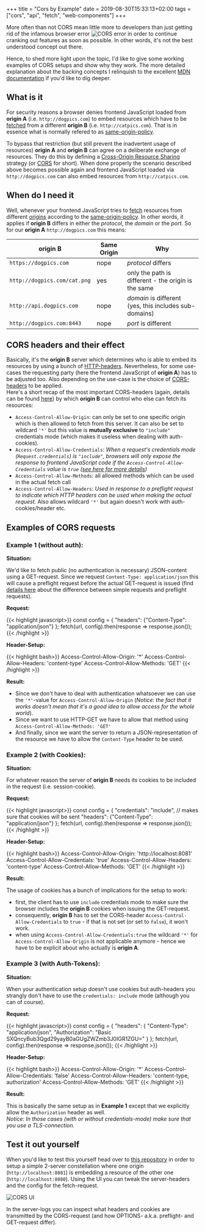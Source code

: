 +++
title = "Cors by Example"
date = 2019-08-30T15:33:13+02:00
tags = ["cors", "api", "fetch", "web-components"]
+++

More often than not CORS mean little more to developers than just getting rid of the infamous browser error 
![CORS error](/posts/cors-error.png)
in order to continue cranking out features as soon as possible. In other words, it's not the best understood concept out there.

Hence, to shed more light upon the topic, I'd like to give some working examples of CORS setups and show why they work. The more detailed explanation about the backing concepts I relinquish to the excellent [MDN documentation][cors] if you'd like to dig deeper.

## What is it

For security reasons a browser denies frontend JavaScript loaded from __origin A__ (i.e. `http://dogpics.com`) to embed resources which have to be [fetched][fetch] from a different __origin B__ (i.e. `http://catpics.com`). That is in essence what is normally refered to as [same-origin-policy][same-origin].

To bypass that restriction (but still prevent the inadvertent usage of resources) __origin A__ and __origin B__ can agree on a deliberate exchange of resources. They do this by defining a [Cross-Origin Resource Sharing][cors] strategy (or [CORS][cors] for short). When done properly the scenario described above becomes possible again and frontend JavaScript loaded via `http://dogpics.com` can also embed resources from `http://catpics.com`.

## When do I need it

Well, whenever your frontend JavaScript tries to [fetch][fetch] resources from different [origins][origin] according to the [same-origin-policy][same-origin]. In other words, it applies if __origin B__ differs in either the _protocol_, the _domain_ or the _port_. So for our __origin A__ `http://dogpics.com` this means:

origin B | Same Origin | Why
--------|------|------
`https://dogpics.com` | nope | _protocol_ differs
`http://dogpics.com/cat.png` | yes | only the path is different - the origin is the same
`http://api.dogpics.com` | nope | _domain_ is different (yes, this includes sub-domains)
`http://dogpics.com:8443` | nope | _port_ is different

## CORS headers and their effect

Basically, it's the __origin B__ server which determines who is able to embed its resources by using a bunch of [HTTP-headers][headers]. Nevertheless, for some use-cases the requesting party (here the frontend JavaScript of __origin A__) has to be adjusted too. Also depending on the use-case is the choice of [CORS-headers][headers] to be applied.<br/>
Here's a short recap of the most important CORS-headers (again, details can be found [here][headers]) by which __origin B__ can control who else can fetch its resources:

- `Access-Control-Allow-Origin`: can only be set to one specific origin which is then allowed to fetch from this server. It can also be set to wildcard `'*'` but this value is __mutually exclusive__ to `"include"` credentials mode (which makes it useless when dealing with auth-cookies).
- `Access-Control-Allow-Credentials`: _When a request's credentials mode (`Request.credentials`) is `"include"`, browsers will only expose the response to frontend JavaScript code if the `Access-Control-Allow-Credentials` value is `true` ([see here for more details][credentials])_
- `Access-Control-Allow-Methods`: all allowed methods which can be used in the actual fetch call 
- `Access-Control-Allow-Headers`: _Used in response to a preflight request to indicate which HTTP headers can be used when making the actual request._ Also allows wildcard `'*'` but again doesn't work with auth-cookies/header etc. 

## Examples of CORS requests

### Example 1 (without auth):

__Situation:__

We'd like to fetch public (no authentication is necessary) JSON-content using a GET-request. Since we request `Content-Type: application/json` this will cause a preflight request before the actual GET-request is issued (find [details here][preflight] about the difference between simple requests and preflight requests).

__Request:__

{{< highlight javascript>}}
const config = { "headers": {"Content-Type": "application/json"} };
fetch(url, config).then(response => response.json());
{{< /highlight >}}

__Header-Setup:__

{{< highlight bash>}}
Access-Control-Allow-Origin: '*'
Access-Control-Allow-Headers: 'content-type'
Access-Control-Allow-Methods: 'GET'
{{< /highlight >}}

__Result:__

- Since we don't have to deal with authentication whatsoever we can use the `'*'`-value for `Access-Control-Allow-Origin` (_Notice: the fact that it works doesn't mean that it's a good idea to allow access for the whole world_).<br/>
- Since we want to use HTTP-GET we have to allow that method using `Access-Control-Allow-Methods: 'GET'`
- And finally, since we want the server to return a JSON-representation of the resource we have to allow the `Content-Type` header to be used.

### Example 2 (with Cookies):

__Situation:__

For whatever reason the server of __origin B__ needs its cookies to be included in the request (i.e. session-cookie).

__Request:__

{{< highlight javascript>}}
const config = { 
    "credentials": "include", // makes sure that cookies will be sent 
    "headers": {"Content-Type": "application/json"} 
};
fetch(url, config).then(response => response.json());
{{< /highlight >}}

__Header-Setup:__

{{< highlight bash>}}
Access-Control-Allow-Origin: 'http://localhost:8081'
Access-Control-Allow-Credentials: 'true'
Access-Control-Allow-Headers: 'content-type'
Access-Control-Allow-Methods: 'GET'
{{< /highlight >}}

__Result:__

The usage of cookies has a bunch of implications for the setup to work:

- first, the client has to use `include` credentials mode to make sure the browser includes the __origin B__ cookies when issuing the GET-request.
- consequently, __origin B__ has to set the CORS-header `Access-Control-Allow-Credentials` to `true` - if that is not set (or set to `false`), it won't work.
- when using `Access-Control-Allow-Credentials:true` the wildcard `'*'` for `Access-Control-Allow-Origin` is not applicable anymore - hence we have to be explicit about who actually is __origin A__.

### Example 3 (with Auth-Tokens):

__Situation:__

When your authentication setup doesn't use cookies but auth-headers you strangly don't have to use the `credentials: include` mode (although you can of course).

__Request:__

{{< highlight javascript>}}
const config = { 
    "headers": {
        "Content-Type": "application/json", 
        "Authorization": "Basic SXQncyBub3Qgd29yayB0aGUgZWZmb3J0IGR1ZGU=" 
    } 
};
fetch(url, config).then(response => response.json());
{{< /highlight >}}

__Header-Setup:__

{{< highlight bash>}}
Access-Control-Allow-Origin: '*'
Access-Control-Allow-Credentials: 'false'
Access-Control-Allow-Headers: 'content-type, authorization'
Access-Control-Allow-Methods: 'GET'
{{< /highlight >}}

__Result:__

This is basically the same setup as in __Example 1__ except that we explicitly allow the `Authorization` header as well.<br/>
_Notice: In those cases (with or without credentials-mode) make sure that you use a TLS-connection._

## Test it out yourself

When you'd like to test this yourself head over to [this repository][repo] in order to setup a simple 2-server constellation where one origin (`http://localhost:8081`) is embedding a resource of the other one (`http://localhost:8080`). Using the UI you can tweak the server-headers and the config for the fetch-request.

![CORS UI](/posts/cors-ui.png)

In the server-logs you can inspect what headers and cookies are transmitted by the CORS-request (and how OPTIONS- a.k.a. preflight- and GET-request differ). 

[fetch]:https://developer.mozilla.org/en-US/docs/Web/API/Fetch_API/Using_Fetch
[XHR]:https://developer.mozilla.org/en-US/docs/Web/API/XMLHttpRequest
[cors]:https://developer.mozilla.org/en-US/docs/Glossary/CORS
[credentials]:https://developer.mozilla.org/en-US/docs/Web/HTTP/Headers/Access-Control-Allow-Credentials
[same-origin]:https://developer.mozilla.org/en-US/docs/Web/Security/Same-origin_policy
[origin]:https://developer.mozilla.org/en-US/docs/Web/Security/Same-origin_policy#Definition_of_an_origin
[repo]:https://github.com/schoeffm/cors-with-fetch
[headers]:https://developer.mozilla.org/de/docs/Web/HTTP/CORS#The_HTTP_response_headers
[preflight]:https://developer.mozilla.org/de/docs/Web/HTTP/CORS#Preflighted_requests
